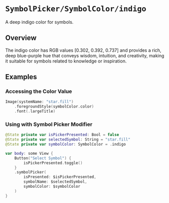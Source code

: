 # ``SymbolPicker/SymbolColor/indigo``

A deep indigo color for symbols.

## Overview

The indigo color has RGB values [0.302, 0.392, 0.737] and provides a rich, deep blue-purple hue that conveys wisdom, intuition, and creativity, making it suitable for symbols related to knowledge or inspiration.

## Examples

### Accessing the Color Value

```swift
Image(systemName: "star.fill")
    .foregroundStyle(symbolColor.color)
    .font(.largeTitle)
```

### Using with Symbol Picker Modifier

```swift
@State private var isPickerPresented: Bool = false
@State private var selectedSymbol: String = "star.fill"
@State private var symbolColor: SymbolColor = .indigo

var body: some View {
    Button("Select Symbol") {
        isPickerPresented.toggle()
    }
    .symbolPicker(
        isPresented: $isPickerPresented,
        symbolName: $selectedSymbol,
        symbolColor: $symbolColor
    )
}
```